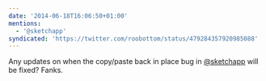 ```yaml
---
date: '2014-06-18T16:06:50+01:00'
mentions:
  - '@sketchapp'
syndicated: 'https://twitter.com/roobottom/status/479284357920985088'
---
```

Any updates on when the copy/paste back in place bug in [@sketchapp](https://twitter.com/@sketchapp) will be fixed? Fanks.
